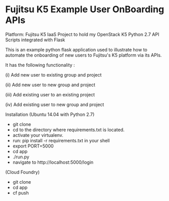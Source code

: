 # Fujitsu K5 Example User OnBoarding APIs
Platform: Fujitsu K5 IaaS
Project to hold my OpenStack K5 Python 2.7 API Scripts integrated with Flask 

This is an example python flask application used to illustrate how to automate the onboarding 
of new users to Fujitsu's K5 platform via its APIs.

It has the following functionality :

(i) Add new user to existing group and project

(ii) Add new user to new group and project

(iii) Add existing user to an existing project

(iv) Add existing user to new group and project


Installation
(Ubuntu 14.04 with Python 2.7)
- git clone <this repo>
- cd to the directory where requirements.txt is located.
- activate your virtualenv.
- run: pip install -r requirements.txt in your shell
- export PORT=5000
- cd app
- ./run.py
- navigate to http://localhost:5000/login

(Cloud Foundry)
- git clone <this repo>
- cd app
- cf push
